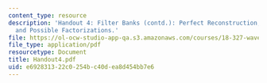 ```yaml
---
content_type: resource
description: 'Handout 4: Filter Banks (contd.): Perfect Reconstruction; Halfband Filters
  and Possible Factorizations.'
file: https://ol-ocw-studio-app-qa.s3.amazonaws.com/courses/18-327-wavelets-filter-banks-and-applications-spring-2003/e692831322c0254bc40dea8d454bb7e6_Handout4.pdf
file_type: application/pdf
resourcetype: Document
title: Handout4.pdf
uid: e6928313-22c0-254b-c40d-ea8d454bb7e6
---
```

